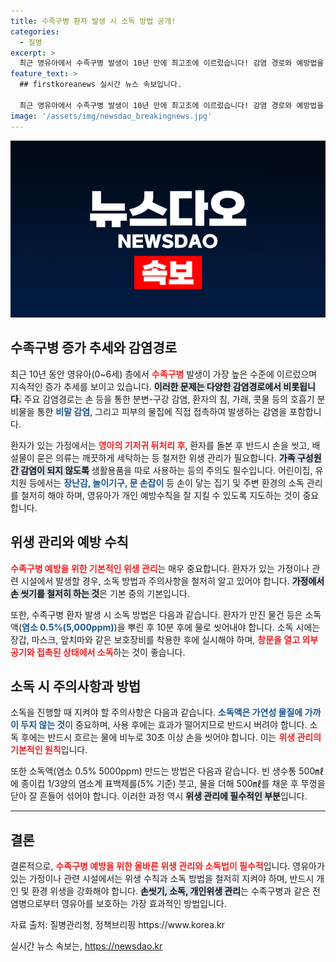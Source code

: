 ```yaml
---
title: 수족구병 환자 발생 시 소독 방법 공개!
categories:
  - 질병
excerpt: >
  최근 영유아에서 수족구병 발생이 10년 만에 최고조에 이르렀습니다! 감염 경로와 예방법을 철저히 알아야 합니다. 가족과 어린이집에서의 예방 수칙을 소홀히 하지 마세요. 건강을 지키는 첫걸음을 지금 확인해보세요!
feature_text: >
  ## firstkoreanews 실시간 뉴스 속보입니다.

  최근 영유아에서 수족구병 발생이 10년 만에 최고조에 이르렀습니다! 감염 경로와 예방법을 철저히 알아야 합니다. 가족과 어린이집에서의 예방 수칙을 소홀히 하지 마세요. 건강을 지키는 첫걸음을 지금 확인해보세요!
image: '/assets/img/newsdao_breakingnews.jpg'
---
```


<p><img src="/assets/img/newsdao_breakingnews.jpg" alt="firstkoreanews 속보" /></p>

<h2 data-ke-size="size26">수족구병 증가 추세와 감염경로</h2>

<p data-ke-size="size16">최근 10년 동안 영유아(0~6세) 층에서 <b><span style="color: #ee2323;">수족구병</span></b> 발생이 가장 높은 수준에 이르렀으며 지속적인 증가 추세를 보이고 있습니다. <b><span style="background-color: #21538527;">이러한 문제는 다양한 감염경로에서 비롯됩니다.</span></b> 주요 감염경로는 손 등을 통한 분변-구강 감염, 환자의 침, 가래, 콧물 등의 호흡기 분비물을 통한 <b><span style="color: #1a5490;">비말 감염</span></b>, 그리고 피부의 물집에 직접 접촉하여 발생하는 감염을 포함합니다. </p>

<p data-ke-size="size16">환자가 있는 가정에서는 <b><span style="color: #ee2323;">영아의 기저귀 뒤처리 후</span></b>, 환자를 돌본 후 반드시 손을 씻고, 배설물이 묻은 의류는 깨끗하게 세탁하는 등 철저한 위생 관리가 필요합니다. <b><span style="background-color: #21538527;">가족 구성원 간 감염이 되지 않도록</span></b> 생활용품을 따로 사용하는 등의 주의도 필수입니다. 어린이집, 유치원 등에서는 <b><span style="color: #1a5490;">장난감, 놀이기구, 문 손잡이</span></b> 등 손이 닿는 집기 및 주변 환경의 소독 관리를 철저히 해야 하며, 영유아가 개인 예방수칙을 잘 지킬 수 있도록 지도하는 것이 중요합니다.</p>

<h2 data-ke-size="size26">위생 관리와 예방 수칙</h2>

<p data-ke-size="size16"><b><span style="color: #ee2323;">수족구병 예방을 위한 기본적인 위생 관리</span></b>는 매우 중요합니다. 환자가 있는 가정이나 관련 시설에서 발생할 경우, 소독 방법과 주의사항을 철저히 알고 있어야 합니다. <b><span style="background-color: #21538527;">가정에서 손 씻기를 철저히 하는 것</span></b>은 기본 중의 기본입니다.</p>

<p data-ke-size="size16">또한, 수족구병 환자 발생 시 소독 방법은 다음과 같습니다. 환자가 만진 물건 등은 소독액(<b><span style="color: #1a5490;">염소 0.5%(5,000ppm)</span></b>)을 뿌린 후 10분 후에 물로 씻어내야 합니다. 소독 시에는 장갑, 마스크, 앞치마와 같은 보호장비를 착용한 후에 실시해야 하며, <b><span style="color: #ee2323;">창문을 열고 외부 공기와 접촉된 상태에서 소독</span></b>하는 것이 좋습니다. </p>

<h2 data-ke-size="size26">소독 시 주의사항과 방법</h2>

<p data-ke-size="size16">소독을 진행할 때 지켜야 할 주의사항은 다음과 같습니다. <b><span style="color: #1a5490;">소독액은 가연성 물질에 가까이 두지 않는 것</span></b>이 중요하며, 사용 후에는 효과가 떨어지므로 반드시 버려야 합니다. 소독 후에는 반드시 흐르는 물에 비누로 30초 이상 손을 씻어야 합니다. 이는 <b><span style="color: #ee2323;">위생 관리의 기본적인 원칙</span></b>입니다.</p>

<p data-ke-size="size16">또한 소독액(염소 0.5% 5000ppm) 만드는 방법은 다음과 같습니다. 빈 생수통 500㎖에 종이컵 1/3양의 염소계 표백제를(5% 기준) 붓고, 물을 더해 500㎖를 채운 후 뚜껑을 닫아 잘 흔들어 섞어야 합니다. 이러한 과정 역시 <b><span style="background-color: #21538527;">위생 관리에 필수적인 부분</span></b>입니다.</p>

<hr>

<h2 data-ke-size="size26">결론</h2>

<p data-ke-size="size16">결론적으로, <b><span style="color: #ee2323;">수족구병 예방을 위한 올바른 위생 관리와 소독법이 필수적</span></b>입니다. 영유아가 있는 가정이나 관련 시설에서는 위생 수칙과 소독 방법을 철저히 지켜야 하며, 반드시 개인 및 환경 위생을 강화해야 합니다. <b><span style="background-color: #21538527;">손씻기, 소독, 개인위생 관리</span></b>는 수족구병과 같은 전염병으로부터 영유아를 보호하는 가장 효과적인 방법입니다.</p>

<p data-ke-size="size16">자료 출처: 질병관리청, 정책브리핑 https://www.korea.kr</p>
실시간 뉴스 속보는, <a href="https://newsdao.kr" rel="dofollow">https://newsdao.kr</a>


